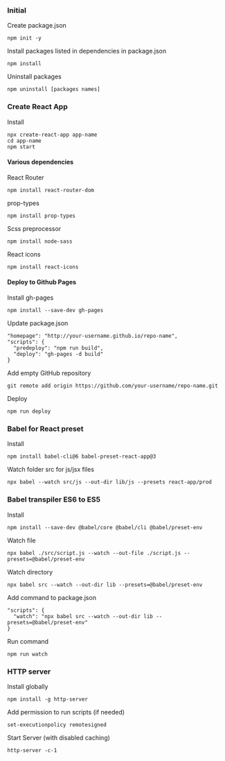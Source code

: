 ### Initial

Create package.json

```
npm init -y
```

Install packages listed in dependencies in package.json

```
npm install
```

Uninstall packages

```
npm uninstall [packages names]
```

### Create React App

Install

```
npx create-react-app app-name
cd app-name
npm start
```

#### Various dependencies

React Router

```
npm install react-router-dom
```

prop-types

```
npm install prop-types
```

Scss preprocessor

```
npm install node-sass
```

React icons

```
npm install react-icons
```

#### Deploy to Github Pages

Install gh-pages

```
npm install --save-dev gh-pages
```

Update package.json

```
"homepage": "http://your-username.github.io/repo-name",
"scripts": {
  "predeploy": "npm run build",
  "deploy": "gh-pages -d build"
}
```

Add empty GitHub repository

```
git remote add origin https://github.com/your-username/repo-name.git
```

Deploy

```
npm run deploy
```

### Babel for React preset

Install

```
npm install babel-cli@6 babel-preset-react-app@3
```

Watch folder src for js/jsx files

```
npx babel --watch src/js --out-dir lib/js --presets react-app/prod
```

### Babel transpiler ES6 to ES5

Install

```
npm install --save-dev @babel/core @babel/cli @babel/preset-env
```

Watch file

```
npx babel ./src/script.js --watch --out-file ./script.js --presets=@babel/preset-env
```

Watch directory

```
npx babel src --watch --out-dir lib --presets=@babel/preset-env
```

Add command to package.json

```
"scripts": {
  "watch": "npx babel src --watch --out-dir lib --presets=@babel/preset-env"
}
```

Run command

```
npm run watch
```

### HTTP server

Install globally

```
npm install -g http-server
```

Add permission to run scripts (if needed)

```
set-executionpolicy remotesigned
```

Start Server (with disabled caching)

```
http-server -c-1
```
